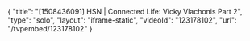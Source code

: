 {
    "title": "[1508436091] HSN | Connected Life: Vicky Vlachonis Part 2",
    "type": "solo",
    "layout": "iframe-static",
    "videoId": "123178102",
    "url": "\/tvpembed\/123178102"
}